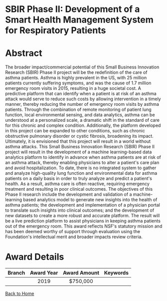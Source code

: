
SBIR Phase II: Development of a Smart Health Management System for Respiratory Patients
=======================================================================================

# Abstract


The broader impact/commercial potential of this Small Business Innovation Research (SBIR) Phase II project will be the redefinition of the care of asthma patients. Asthma is highly prevalent in the US, with 25 million patients currently suffering symptoms, and was the cause of 1.7 million emergency room visits in 2015, resulting in a huge societal cost. A predictive platform that can identify when a patient is at risk of an asthma attack would serve to reduce such costs by allowing intervention in a timely manner, thereby reducing the number of emergency room visits by asthma patients. Through the combination of remote monitoring of patient lung function, local environmental sensing, and data analytics, asthma can be understood at a personalized scale, a dramatic shift in the standard of care for this chronic and complex condition. Additionally, the platform developed in this project can be expanded to other conditions, such as chronic obstructive pulmonary disorder or cystic fibrosis, broadening its impact. Ultimately, it is envisioned that this project will result in a world without asthma attacks. This Small Business Innovation Research (SBIR) Phase II project will result in the development of a machine learning-based data analytics platform to identify in advance when asthma patients are at risk of an asthma attack, thereby enabling physicians to alter a patient's care plan and avoid hospitalization. To date, there is no integrated system to gather and analyze high-quality lung function and environmental data for asthma patients on a daily basis in order to truly analyze and predict a patient's health. As a result, asthma care is often reactive, requiring emergency treatment and resulting in poor clinical outcomes. The objectives of this Phase II research include the development and validation of a machine-learning based analytics model to generate new insights into the health of asthma patients; the development and implementation of a physician portal to translate such insights into clinical outcomes; and the development of new datasets to create a more robust and accurate platform. The result will be a live prediction platform to assist physicians in keeping asthma patients out of the emergency room. This award reflects NSF's statutory mission and has been deemed worthy of support through evaluation using the Foundation's intellectual merit and broader impacts review criteria.  

# Award Details

|Branch|Award Year|Award Amount|Keywords|
| :---: | :---: | :---: | :---: |
||2019|$750,000||
  
  


[Back to Home](https://github.com/chrischow/dod_sbir_awards#507)